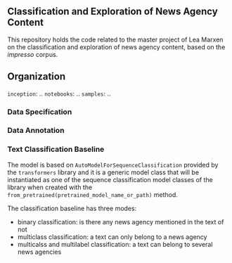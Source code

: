 ## Classification and Exploration of News Agency Content

This repository holds the code related to the master project of Lea Marxen on the classification and exploration of news agency content, based on the _impresso_ corpus.

## Organization

`inception`: ..
`notebooks`: ..
`samples`: ..


### Data Specification

### Data Annotation

### Text Classification Baseline

The model is based on `AutoModelForSequenceClassification` provided by the `transformers` library and it is a generic model class that will be instantiated as one of the sequence classification model classes of the library when created with the `from_pretrained(pretrained_model_name_or_path)` method.

The classification baseline has three modes:
- binary classification: is there any news agency mentioned in the text of not
- multiclass classification: a text can only belong to a news agency
- multicalss and multilabel classification: a text can belong to several news agencies
